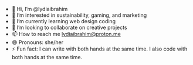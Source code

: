- 👋 Hi, I’m @lydiaibrahim
- 👀 I’m interested in sustainability, gaming, and marketing
- 🌱 I’m currently learning web design coding
- 💞️ I’m looking to collaborate on creative projects
- 📫 How to reach me lydiaibrahim@proton.me
- 😄 Pronouns: she/her
- ⚡ Fun fact: I can write with both hands at the same time. I also code with both hands at the same time.

<!---
lydiaibrahim/lydiaibrahim is a ✨ special ✨ repository because its `README.md` (this file) appears on your GitHub profile.
You can click the Preview link to take a look at your changes.
--->
